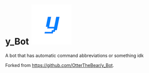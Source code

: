 # y_Bot ![alt text](y_Bot.png "Logo")
A bot that has automatic command abbreviations or something idk

Forked from https://github.com/OtterTheBear/y_Bot.
